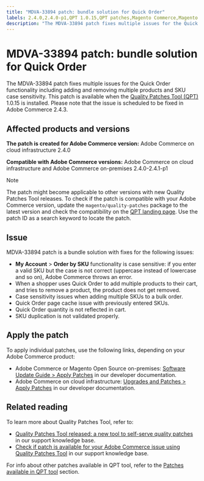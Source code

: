 ```yaml
---
title: "MDVA-33894 patch: bundle solution for Quick Order"
labels: 2.4.0,2.4.0-p1,QPT 1.0.15,QPT patches,Magento Commerce,Magento Commerce Cloud,Quality Patches Tool,order by SKU,quick order,support tools,Adobe Commerce,cloud infrastructure,on-premises,quality patches for Adobe Commerce,Magento Open Source
description: "The MDVA-33894 patch fixes multiple issues for the Quick Order functionality including adding and removing multiple products and SKU case sensitivity. This patch is available when the [Quality Patches Tool (QPT)](https://devdocs.magento.com/guides/v2.4/comp-mgr/patching.html#mqp) 1.0.15 is installed. Please note that the issue is scheduled to be fixed in Adobe Commerce 2.4.3."
---
```


# MDVA-33894 patch: bundle solution for Quick Order

The MDVA-33894 patch fixes multiple issues for the Quick Order functionality including adding and removing multiple products and SKU case sensitivity. This patch is available when the [Quality Patches Tool (QPT)](https://devdocs.magento.com/guides/v2.4/comp-mgr/patching.html#mqp) 1.0.15 is installed. Please note that the issue is scheduled to be fixed in Adobe Commerce 2.4.3.

## Affected products and versions

 **The patch is created for Adobe Commerce version:** Adobe Commerce on cloud infrastructure 2.4.0

 **Compatible with Adobe Commerce versions:** Adobe Commerce on cloud infrastructure and Adobe Commerce on-premises 2.4.0-2.4.1-p1

>[!NOTE]
>
>The patch might become applicable to other versions with new Quality Patches Tool releases. To check if the patch is compatible with your Adobe Commerce version, update the `magento/quality-patches` package to the latest version and check the compatibility on the [QPT landing page](https://devdocs.magento.com/quality-patches/tool.html#patch-grid). Use the patch ID as a search keyword to locate the patch.

## Issue

MDVA-33894 patch is a bundle solution with fixes for the following issues:

* **My Account** > **Order by SKU** functionality is case sensitive: if you enter a valid SKU but the case is not correct (uppercase instead of lowercase and so on), Adobe Commerce throws an error.
* When a shopper uses Quick Order to add multiple products to their cart, and tries to remove a product, the product does not get removed.
* Case sensitivity issues when adding multiple SKUs to a bulk order.
* Quick Order page cache issue with previously entered SKUs.
* Quick Order quantity is not reflected in cart.
* SKU duplication is not validated properly.

## Apply the patch

To apply individual patches, use the following links, depending on your Adobe Commerce product:

* Adobe Commerce or Magento Open Source on-premises: [Software Update Guide > Apply Patches](https://devdocs.magento.com/guides/v2.4/comp-mgr/patching/mqp.html) in our developer documentation.
* Adobe Commerce on cloud infrastructure: [Upgrades and Patches > Apply Patches](https://devdocs.magento.com/cloud/project/project-patch.html) in our developer documentation.

## Related reading

To learn more about Quality Patches Tool, refer to:

* [Quality Patches Tool released: a new tool to self-serve quality patches](https://support.magento.com/hc/en-us/articles/360047139492) in our support knowledge base.
* [Check if patch is available for your Adobe Commerce issue using Quality Patches Tool](https://support.magento.com/hc/en-us/articles/360047125252) in our support knowledge base.

For info about other patches available in QPT tool, refer to the [Patches available in QPT tool](https://support.magento.com/hc/en-us/sections/360010506631-Patches-available-in-QPT-tool-) section.
